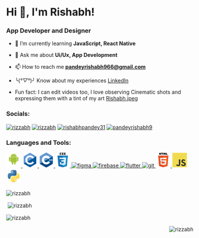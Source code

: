 <h1>Hi 👋, I'm Rishabh!</h1>
<h3>App Developer and Designer</h3>



- 🤾 I’m currently learning **JavaScript, React Native**

- 💬 Ask me about **Ui/Ux, App Development**

- 📫 How to reach me **pandeyrishabh966@gmail.com**

- ╰(*°▽°*)╯ Know about my experiences [LinkedIn](www.linkedin.com/in/rizzabh)
- Fun fact: I can edit videos too, I love observing Cinematic shots and expressing them with a tint of my art [Rishabh.jpeg](https://www.instagram.com/rishabh.jpeg/)

<h3 align="left">Socials: </h3>
<p align="left">
<a href="https://linkedin.com/in/rizzabh" target="blank"><img align="center" src="https://raw.githubusercontent.com/rahuldkjain/github-profile-readme-generator/master/src/images/icons/Social/linked-in-alt.svg" alt="rizzabh" height="30" width="40" /></a>
<a href="https://instagram.com/rizzabh" target="blank"><img align="center" src="https://raw.githubusercontent.com/rahuldkjain/github-profile-readme-generator/master/src/images/icons/Social/instagram.svg" alt="rizzabh" height="30" width="40" /></a>
<a href="https://www.behance.net/rishabhpandey31" target="blank"><img align="center" src="https://raw.githubusercontent.com/rahuldkjain/github-profile-readme-generator/master/src/images/icons/Social/behance.svg" alt="rishabhpandey31" height="30" width="40" /></a>
<a href="https://www.codechef.com/users/pandeyrishabh9" target="blank"><img align="center" src="https://cdn.jsdelivr.net/npm/simple-icons@3.1.0/icons/codechef.svg" alt="pandeyrishabh9" height="30" width="40" /></a>
</p>

<h3 align="left">Languages and Tools:</h3>
<p align="left"> <a href="https://developer.android.com" target="_blank" rel="noreferrer"> <img src="https://raw.githubusercontent.com/devicons/devicon/master/icons/android/android-original-wordmark.svg" alt="android" width="40" height="40"/> </a> <a href="https://www.cprogramming.com/" target="_blank" rel="noreferrer"> <img src="https://raw.githubusercontent.com/devicons/devicon/master/icons/c/c-original.svg" alt="c" width="40" height="40"/> </a> <a href="https://www.w3schools.com/cpp/" target="_blank" rel="noreferrer"> <img src="https://raw.githubusercontent.com/devicons/devicon/master/icons/cplusplus/cplusplus-original.svg" alt="cplusplus" width="40" height="40"/> </a> <a href="https://www.w3schools.com/css/" target="_blank" rel="noreferrer"> <img src="https://raw.githubusercontent.com/devicons/devicon/master/icons/css3/css3-original-wordmark.svg" alt="css3" width="40" height="40"/> </a> <a href="https://www.figma.com/" target="_blank" rel="noreferrer"> <img src="https://www.vectorlogo.zone/logos/figma/figma-icon.svg" alt="figma" width="40" height="40"/> </a> <a href="https://firebase.google.com/" target="_blank" rel="noreferrer"> <img src="https://www.vectorlogo.zone/logos/firebase/firebase-icon.svg" alt="firebase" width="40" height="40"/> </a> <a href="https://flutter.dev" target="_blank" rel="noreferrer"> <img src="https://www.vectorlogo.zone/logos/flutterio/flutterio-icon.svg" alt="flutter" width="40" height="40"/> </a> <a href="https://git-scm.com/" target="_blank" rel="noreferrer"> <img src="https://www.vectorlogo.zone/logos/git-scm/git-scm-icon.svg" alt="git" width="40" height="40"/> </a> <a href="https://www.w3.org/html/" target="_blank" rel="noreferrer"> <img src="https://raw.githubusercontent.com/devicons/devicon/master/icons/html5/html5-original-wordmark.svg" alt="html5" width="40" height="40"/> </a> <a href="https://developer.mozilla.org/en-US/docs/Web/JavaScript" target="_blank" rel="noreferrer"> <img src="https://raw.githubusercontent.com/devicons/devicon/master/icons/javascript/javascript-original.svg" alt="javascript" width="40" height="40"/> </a> <a href="https://www.python.org" target="_blank" rel="noreferrer"> <img src="https://raw.githubusercontent.com/devicons/devicon/master/icons/python/python-original.svg" alt="python" width="40" height="40"/> </a> </p>

<p><img align="center" src="https://github-readme-stats.vercel.app/api/top-langs?username=rizzabh&show_icons=true&locale=en&layout=compact" alt="rizzabh" /></p>

<p>&nbsp;<img align="center" src="https://github-readme-stats.vercel.app/api?username=rizzabh&show_icons=true&locale=en" alt="rizzabh" /></p>

<p><img align="center" src="https://github-readme-streak-stats.herokuapp.com/?user=rizzabh&" alt="rizzabh" /></p>


<p align="right"> <img src="https://komarev.com/ghpvc/?username=rizzabh&label=Profile%20views&color=0e75b6&style=flat" alt="rizzabh" /> </p>
